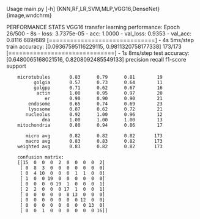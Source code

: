 
Usage
        main.py [-h] {KNN,RF,LR,SVM,MLP,VGG16,DenseNet} {image,wndchrm}

PERFORMANCE STATS
        VGG16 transfer learning performance:
        Epoch 26/500
         - 8s - loss: 3.7375e-05 - acc: 1.0000 - val_loss: 0.9353 - val_acc: 0.8116
        689/689 [==============================] - 4s 5ms/step
        train accuracy: [0.09367595116229115, 0.9811320758177338]
        173/173 [==============================] - 1s 8ms/step
        test accuracy: [0.6480065168021516, 0.8208092485549133]
                      precision    recall  f1-score   support

        microtubules       0.83      0.79      0.81        19
              golgia       0.57      0.73      0.64        11
              golgpp       0.71      0.62      0.67        16
               actin       1.00      0.95      0.97        20
                  er       0.90      0.90      0.90        21
            endosome       0.65      0.74      0.69        23
            lysosome       0.87      0.62      0.72        21
           nucleolus       0.92      1.00      0.96        12
                 dna       1.00      1.00      1.00        13
        mitochondria       0.80      0.94      0.86        17

           micro avg       0.82      0.82      0.82       173
           macro avg       0.83      0.83      0.82       173
        weighted avg       0.83      0.82      0.82       173

        confusion matrix:
        [[15  0  0  0  2  0  0  0  0  2]
         [ 0  8  3  0  0  0  0  0  0  0]
         [ 0  4 10  0  0  0  1  1  0  0]
         [ 1  0  0 19  0  0  0  0  0  0]
         [ 0  0  0  0 19  1  0  0  0  1]
         [ 2  2  0  0  0 17  1  0  0  1]
         [ 0  0  0  0  0  8 13  0  0  0]
         [ 0  0  0  0  0  0  0 12  0  0]
         [ 0  0  0  0  0  0  0  0 13  0]
         [ 0  0  1  0  0  0  0  0  0 16]]
